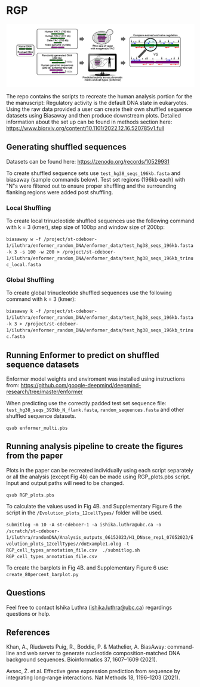 # RGP

![](Figure1.png)

The repo contains the scripts to recreate the human analysis portion for the the manuscript: Regulatory activity is the default DNA state in eukaryotes. Using the raw data provided a user can create their own shuffled sequence datasets using Biasaway and then produce downstream plots. Detailed information about the set up can be found in methods section here: https://www.biorxiv.org/content/10.1101/2022.12.16.520785v1.full

## Generating shuffled sequences 
Datasets can be found here: https://zenodo.org/records/10529931

To create shuffled sequence sets use `test_hg38_seqs_196kb.fasta` and biasaway (sample commands below). Test set regions (196kb each) with "N"s were filtered out to ensure proper shuffling and the surrounding flanking regions were added post shuffling. 

### Local Shuffling
To create local trinucleotide shuffled sequences use the following command with k = 3 (kmer), step size of 100bp and window size of 200bp:

`biasaway w -f /project/st-cdeboer-1/iluthra/enformer_random_DNA/enformer_data/test_hg38_seqs_196kb.fasta -k 3 -s 100 -w 200 > /project/st-cdeboer-1/iluthra/enformer_random_DNA/enformer_data/test_hg38_seqs_196kb_trinuc_local.fasta`

### Global Shuffling
To create global trinucleotide shuffled sequences use the following command with k = 3 (kmer):

`biasaway k -f /project/st-cdeboer-1/iluthra/enformer_random_DNA/enformer_data/test_hg38_seqs_196kb.fasta -k 3 > /project/st-cdeboer-1/iluthra/enformer_random_DNA/enformer_data/test_hg38_seqs_196kb_trinuc.fasta`

## Running Enformer to predict on shuffled sequence datasets

Enformer model weights and enviroment was installed using instructions from: https://github.com/google-deepmind/deepmind-research/tree/master/enformer

When predicting use the correctly padded test set sequence file: `test_hg38_seqs_393kb_N_flank.fasta`, `random_sequences.fasta` and other shuffled sequence datasets.

`qsub enformer_multi.pbs`

## Running analysis pipeline to create the figures from the paper

Plots in the paper can be recreated individually using each script separately or all the analysis (except Fig 4b) can be made using RGP_plots.pbs script. Input and output paths will need to be changed.

`qsub RGP_plots.pbs` 

To calculate the values used in Fig 4B. and Supplementary Figure 6 the script in the `/Evolution_plots_12cellTypes/` folder will be used.

`submitlog -m 10 -A st-cdeboer-1 -a ishika.luthra@ubc.ca -o /scratch/st-cdeboer-1/iluthra/randomDNA/Analysis_outputs_06152023/H1_DNase_rep1_07052023/Evolution_plots_12cellTypes//doExample1.olog -t RGP_cell_types_annotation_file.csv  ./submitlog.sh RGP_cell_types_annotation_file.csv`

To create the barplots in Fig 4B. and Supplementary Figure 6 use: `create_80percent_barplot.py`

## Questions

Feel free to contact Ishika Luthra (ishika.luthra@ubc.ca) regardings questions or help.

## References
Khan, A., Riudavets Puig, R., Boddie, P. & Mathelier, A. BiasAway: command-line and web server to generate nucleotide composition-matched DNA background sequences. Bioinformatics 37, 1607–1609 (2021).

Avsec, Ž. et al. Effective gene expression prediction from sequence by integrating long-range interactions. Nat Methods 18, 1196–1203 (2021).
